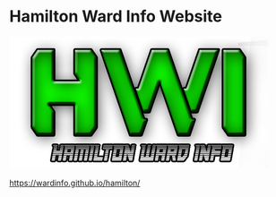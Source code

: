 # Hamilton Ward Info Website

<img src="Ward Map Images/HWIBetter.png"></img>

https://wardinfo.github.io/hamilton/
